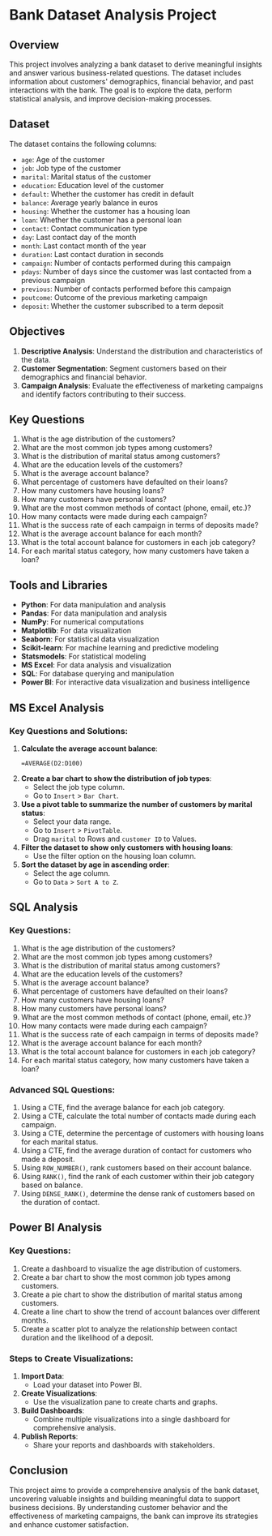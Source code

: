 # Bank Dataset Analysis Project

## Overview
This project involves analyzing a bank dataset to derive meaningful insights and answer various business-related questions. The dataset includes information about customers' demographics, financial behavior, and past interactions with the bank. The goal is to explore the data, perform statistical analysis, and improve decision-making processes.

## Dataset
The dataset contains the following columns:
- `age`: Age of the customer
- `job`: Job type of the customer
- `marital`: Marital status of the customer
- `education`: Education level of the customer
- `default`: Whether the customer has credit in default
- `balance`: Average yearly balance in euros
- `housing`: Whether the customer has a housing loan
- `loan`: Whether the customer has a personal loan
- `contact`: Contact communication type
- `day`: Last contact day of the month
- `month`: Last contact month of the year
- `duration`: Last contact duration in seconds
- `campaign`: Number of contacts performed during this campaign
- `pdays`: Number of days since the customer was last contacted from a previous campaign
- `previous`: Number of contacts performed before this campaign
- `poutcome`: Outcome of the previous marketing campaign
- `deposit`: Whether the customer subscribed to a term deposit

## Objectives
1. **Descriptive Analysis**: Understand the distribution and characteristics of the data.
2. **Customer Segmentation**: Segment customers based on their demographics and financial behavior.
3. **Campaign Analysis**: Evaluate the effectiveness of marketing campaigns and identify factors contributing to their success.

## Key Questions
1. What is the age distribution of the customers?
2. What are the most common job types among customers?
3. What is the distribution of marital status among customers?
4. What are the education levels of the customers?
5. What is the average account balance?
6. What percentage of customers have defaulted on their loans?
7. How many customers have housing loans?
8. How many customers have personal loans?
9. What are the most common methods of contact (phone, email, etc.)?
10. How many contacts were made during each campaign?
11. What is the success rate of each campaign in terms of deposits made?
12. What is the average account balance for each month?
13. What is the total account balance for customers in each job category?
14. For each marital status category, how many customers have taken a loan?

## Tools and Libraries
- **Python**: For data manipulation and analysis
- **Pandas**: For data manipulation and analysis
- **NumPy**: For numerical computations
- **Matplotlib**: For data visualization
- **Seaborn**: For statistical data visualization
- **Scikit-learn**: For machine learning and predictive modeling
- **Statsmodels**: For statistical modeling
- **MS Excel**: For data analysis and visualization
- **SQL**: For database querying and manipulation
- **Power BI**: For interactive data visualization and business intelligence

## MS Excel Analysis
### Key Questions and Solutions:
1. **Calculate the average account balance**:
   ```excel
   =AVERAGE(D2:D100)
   ```
2. **Create a bar chart to show the distribution of job types**:
   - Select the job type column.
   - Go to `Insert` > `Bar Chart`.
3. **Use a pivot table to summarize the number of customers by marital status**:
   - Select your data range.
   - Go to `Insert` > `PivotTable`.
   - Drag `marital` to Rows and `customer ID` to Values.
4. **Filter the dataset to show only customers with housing loans**:
   - Use the filter option on the housing loan column.
5. **Sort the dataset by age in ascending order**:
   - Select the age column.
   - Go to `Data` > `Sort A to Z`.

## SQL Analysis
### Key Questions:
1. What is the age distribution of the customers?
2. What are the most common job types among customers?
3. What is the distribution of marital status among customers?
4. What are the education levels of the customers?
5. What is the average account balance?
6. What percentage of customers have defaulted on their loans?
7. How many customers have housing loans?
8. How many customers have personal loans?
9. What are the most common methods of contact (phone, email, etc.)?
10. How many contacts were made during each campaign?
11. What is the success rate of each campaign in terms of deposits made?
12. What is the average account balance for each month?
13. What is the total account balance for customers in each job category?
14. For each marital status category, how many customers have taken a loan?

### Advanced SQL Questions:
1. Using a CTE, find the average balance for each job category.
2. Using a CTE, calculate the total number of contacts made during each campaign.
3. Using a CTE, determine the percentage of customers with housing loans for each marital status.
4. Using a CTE, find the average duration of contact for customers who made a deposit.
5. Using `ROW_NUMBER()`, rank customers based on their account balance.
6. Using `RANK()`, find the rank of each customer within their job category based on balance.
7. Using `DENSE_RANK()`, determine the dense rank of customers based on the duration of contact.

## Power BI Analysis
### Key Questions:
1. Create a dashboard to visualize the age distribution of customers.
2. Create a bar chart to show the most common job types among customers.
3. Create a pie chart to show the distribution of marital status among customers.
4. Create a line chart to show the trend of account balances over different months.
5. Create a scatter plot to analyze the relationship between contact duration and the likelihood of a deposit.

### Steps to Create Visualizations:
1. **Import Data**:
   - Load your dataset into Power BI.
2. **Create Visualizations**:
   - Use the visualization pane to create charts and graphs.
3. **Build Dashboards**:
   - Combine multiple visualizations into a single dashboard for comprehensive analysis.
4. **Publish Reports**:
   - Share your reports and dashboards with stakeholders.

## Conclusion
This project aims to provide a comprehensive analysis of the bank dataset, uncovering valuable insights and building meaningful data to support business decisions. By understanding customer behavior and the effectiveness of marketing campaigns, the bank can improve its strategies and enhance customer satisfaction.
